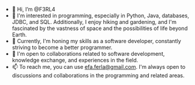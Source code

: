 - 👋 Hi, I’m @F3RL4
- 👀 I'm interested in programming, especially in Python, Java, databases, JDBC, and SQL. Additionally, I enjoy hiking and gardening, and I'm fascinated by the vastness of space and the possibilities of life beyond Earth.
- 🌱 Currently, I'm honing my skills as a software developer, constantly striving to become a better programmer.
- 💞️ I'm open to collaborations related to software development, knowledge exchange, and experiences in the field.
- 📫 To reach me, you can use efa.ferla@gmail.com. I'm always open to discussions and collaborations in the programming and related areas.
